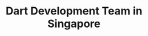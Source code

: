 ---
title: Dart Development Team in Singapore
permalink: /landings/locations/singapore/developer/dart
technology: Dart
location: Singapore
---